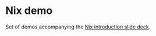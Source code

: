 # Nix demo

Set of demos accompanying the [Nix introduction slide deck](https://speakerdeck.com/ereslibre/nix).
